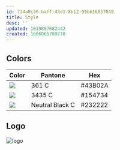```yaml
---
id: 734a8c36-baff-43d1-8b12-99bb16837049
title: Style
desc: ''
updated: 1619887682442
created: 1606065789770
---
```

## Colors

|Color   | Pantone   | Hex    |
|---|---| ---|
|![](/assets/images/2021-03-16-10-28-40.png)| 361 C   | #43B02A    |
| ![](/assets/images/2021-03-16-10-29-08.png)  | 3435 C   | #154734    |
| ![](/assets/images/2021-03-16-10-29-28.png)  | Neutral Black C   | #232222    |

## Logo

![logo](/assets/images/logo.png)

